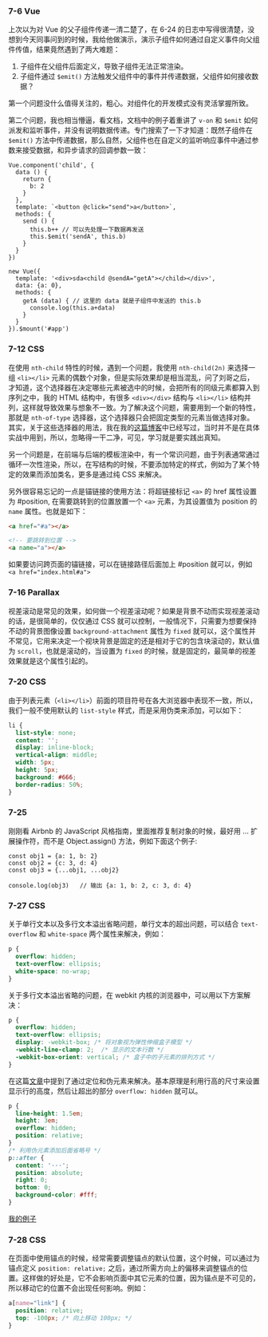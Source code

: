 ### 7-6 Vue

上次以为对 Vue 的父子组件传递一清二楚了，在 6-24 的日志中写得很清楚，没想到今天同事问到的时候，我给他做演示，演示子组件如何通过自定义事件向父组件传值，结果竟然遇到了两大难题：

1. 子组件在父组件后面定义，导致子组件无法正常渲染。
2. 子组件通过 `$emit()` 方法触发父组件中的事件并传递数据，父组件如何接收数据？

第一个问题没什么值得关注的，粗心。对组件化的开发模式没有灵活掌握所致。

第二个问题，我也相当懵逼，看文档，文档中的例子着重讲了 `v-on` 和 `$emit` 如何派发和监听事件，并没有说明数据传递。专门搜索了一下才知道：既然子组件在 `$emit()` 方法中传递数据，那么自然，父组件也在自定义的监听响应事件中通过参数来接受数据，和异步请求的回调参数一致：

``` JS
Vue.component('child', {
  data () {
    return {
      b: 2
    }
  },
  template: `<button @click="send">a</button>`,
  methods: {
    send () {
      this.b++ // 可以先处理一下数据再发送
      this.$emit('sendA', this.b)
    }
  }
})

new Vue({
  template: '<div>sda<child @sendA="getA"></child></div>',
  data: {a: 0},
  methods: {
    getA (data) { // 这里的 data 就是子组件中发送的 this.b
      console.log(this.a+data)
    }
  }
}).$mount('#app')
```

### 7-12 CSS

在使用 `nth-child` 特性的时候，遇到一个问题，我使用 `nth-child(2n)` 来选择一组 `<li></li>` 元素的偶数个对象，但是实际效果却是相当混乱，问了刘哥之后，才知道，这个选择器在决定哪些元素被选中的时候，会把所有的同级元素都算入到序列之中，我的 HTML 结构中，有很多 `<div></div>` 结构与 `<li></li>` 结构并列，这样就导致效果与想象不一致。为了解决这个问题，需要用到一个新的特性，那就是 `nth-of-type` 选择器，这个选择器只会把固定类型的元素当做选择对象。其实，关于这些选择器的用法，我在我的[这篇博客](https://fanyj1994.github.io/2017/03/05/2017-03-05-%E4%B8%80%E4%BA%9B%E6%98%93%E5%BF%98%E7%9A%84CSS%E9%80%89%E6%8B%A9%E5%99%A8/)中已经写过，当时并不是在具体实战中用到，所以，忽略得一干二净，可见，学习就是要实践出真知。

另一个问题是，在前端与后端的模板渲染中，有一个常识问题，由于列表通常通过循环一次性渲染，所以，在写结构的时候，不要添加特定的样式，例如为了某个特定的效果而添加类名，更多是通过纯 CSS 来解决。

另外很容易忘记的一点是锚链接的使用方法：将超链接标记 `<a>` 的 href 属性设置为 #position, 在需要跳转到的位置放置一个 `<a>` 元素，为其设置值为 position 的 `name` 属性。也就是如下：

``` HTML
<a href="#a"></a>

<!-- 要跳转到位置 -->
<a name="a"></a>
```

如果要访问跨页面的锚链接，可以在链接路径后面加上 #position 就可以，例如 `<a href="index.html#a">`

### 7-16 Parallax

视差滚动是常见的效果，如何做一个视差滚动呢？如果是背景不动而实现视差滚动的话，是很简单的，仅仅通过 CSS 就可以控制，一般情况下，只需要为想要保持不动的背景图像设置 `background-attachment` 属性为 `fixed` 就可以，这个属性并不常见，它用来决定一个视块背景是固定的还是相对于它的包含块滚动的，默认值为 `scroll`，也就是滚动的，当设置为 `fixed` 的时候，就是固定的，最简单的视差效果就是这个属性引起的。

### 7-20 CSS

由于列表元素（`<li></li>`）前面的项目符号在各大浏览器中表现不一致，所以，我们一般不使用默认的 `list-style` 样式，而是采用伪类来添加，可以如下：

``` CSS
li {
  list-style: none;
  content: '';
  display: inline-block;
  vertical-align: middle;
  width: 5px;
  height: 5px;
  background: #666;
  border-radius: 50%;
}
```

### 7-25

刚刚看 Airbnb 的 JavaScript 风格指南，里面推荐复制对象的时候，最好用 ... 扩展操作符，而不是 Object.assign() 方法，例如下面这个例子:

``` JS
const obj1 = {a: 1, b: 2}
const obj2 = {c: 3, d: 4}
const obj3 = {...obj1, ...obj2}

console.log(obj3)	// 输出 {a: 1, b: 2, c: 3, d: 4}
```

### 7-27 CSS

关于单行文本以及多行文本溢出省略问题，单行文本的超出问题，可以结合 `text-overflow` 和 `white-space` 两个属性来解决，例如：

``` CSS
p {
  overflow: hidden;
  text-overflow: ellipsis;
  white-space: no-wrap;
}
```

关于多行文本溢出省略的问题，在 webkit 内核的浏览器中，可以用以下方案解决：

``` CSS
p {
  overflow: hidden;
  text-overflow: ellipsis;
  display: -webkit-box; /* 将对象视为弹性伸缩盒子模型 */
  -webkit-line-clamp: 2;  /* 显示的文本行数 */
  -webkit-box-orient: vertical; /* 盒子中的子元素的排列方式 */
}
```

在这篇[文章](http://lomu.me/post/css-multiline-text-overflow)中提到了通过定位和伪元素来解决。基本原理是利用行高的尺寸来设置显示行的高度，然后让超出的部分 `overflow: hidden` 就可以。

``` CSS
p {
  line-height: 1.5em;
  height: 3em;
  overflow: hidden; 
  position: relative;
}
/* 利用伪元素添加后面省略号 */
p::after {
  content: '···';
  position: absolute;
  right: 0;
  bottom: 0;
  background-color: #fff;
}
```

[我的例子](http://jsbin.com/bijizoz/1/edit?html,css,output)

### 7-28 CSS

在页面中使用锚点的时候，经常需要调整锚点的默认位置，这个时候，可以通过为锚点定义 `position: relative;` 之后，通过所需方向上的偏移来调整锚点的位置。这样做的好处是，它不会影响页面中其它元素的位置，因为锚点是不可见的，所以移动它的位置不会出现任何影响。例如：

``` CSS
a[name="link"] {
  position: relative;
  top: -100px; /* 向上移动 100px; */
}
```

